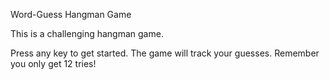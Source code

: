 Word-Guess Hangman Game

This is a challenging hangman game.

Press any key to get started. The game will track your guesses. Remember you only get 12 tries!
